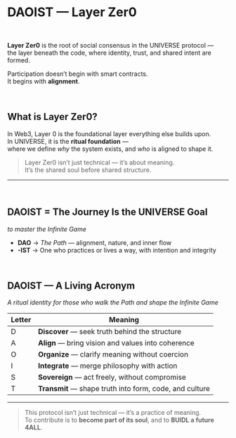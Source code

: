 # DAOIST — Layer Zer0

<br>

**Layer Zer0** is the root of social consensus in the UNIVERSE protocol —  
the layer beneath the code, where identity, trust, and shared intent are formed.

Participation doesn’t begin with smart contracts.  
It begins with **alignment**.

<br>

## What is Layer Zer0?

In Web3, Layer 0 is the foundational layer everything else builds upon.  
In UNIVERSE, it is the **ritual foundation** —  
where we define *why* the system exists, and *who* is aligned to shape it.

> Layer Zer0 isn’t just technical — it’s about meaning.  
> It’s the shared soul before shared structure.

---

<br>

## DAOIST = The Journey Is the UNIVERSE Goal  
_to master the Infinite Game_

- **DAO** → *The Path* — alignment, nature, and inner flow  
- **-IST** → One who practices or lives a way, with intention and integrity  

<br>

## DAOIST — A Living Acronym  
_A ritual identity for those who walk the Path and shape the Infinite Game_

| Letter | Meaning                                                                 |
|--------|-------------------------------------------------------------------------|
| D      | **Discover** — seek truth behind the structure                          |
| A      | **Align** — bring vision and values into coherence                      |
| O      | **Organize** — clarify meaning without coercion                         |
| I      | **Integrate** — merge philosophy with action                            |
| S      | **Sovereign** — act freely, without compromise                          |
| T      | **Transmit** — shape truth into form, code, and culture                 |

---

> This protocol isn’t just technical — it’s a practice of meaning.  
> To contribute is to **become part of its soul**, and to **BUIDL a future 4ALL**.
